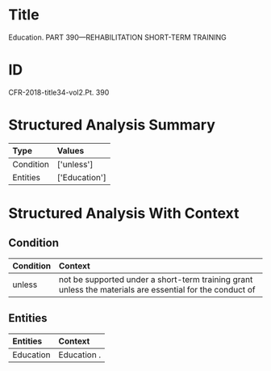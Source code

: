 # Title

 Education. PART 390—REHABILITATION SHORT-TERM TRAINING


# ID

 CFR-2018-title34-vol2.Pt. 390


# Structured Analysis Summary

| Type      | Values        |
|:----------|:--------------|
| Condition | ['unless']    |
| Entities  | ['Education'] |


# Structured Analysis With Context

 


## Condition

| Condition   | Context                                                                                                  |
|:------------|:---------------------------------------------------------------------------------------------------------|
| unless      | not be supported under a short-term training grant unless the materials are essential for the conduct of |


## Entities

| Entities   | Context     |
|:-----------|:------------|
| Education  | Education . |


